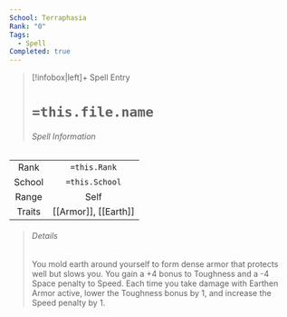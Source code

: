 ```yaml
---
School: Terraphasia
Rank: "0"
Tags:
  - Spell
Completed: true
---
```

> [!infobox|left]+ Spell Entry
> # `=this.file.name`
> ###### Spell Information
|        |                      |
|:------:|:--------------------:|
|  Rank  |     `=this.Rank`     |
| School |    `=this.School`    |
| Range  |         Self         |
| Traits | [[Armor]], [[Earth]] |
> ###### *Details*
> You mold earth around yourself to form dense armor that protects well but slows you. You gain a +4 bonus to Toughness and a -4 Space penalty to Speed. Each time you take damage with Earthen Armor active, lower the Toughness bonus by 1, and increase the Speed penalty by 1.
